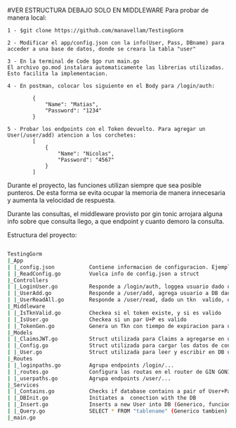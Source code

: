#VER ESTRUCTURA DEBAJO 
SOLO EN MIDDLEWARE
Para probar de manera local:

    1 - $git clone https://github.com/manavellam/TestingGorm

    2 - Modificar el app/config.json con la info(User, Pass, DBname) para acceder a una base de datos, donde se creara la tabla "user"

    3 - En la terminal de Code $go run main.go
    El archivo go.mod instalara automaticamente las librerias utilizadas. Esto facilita la implementacion.

    4 - En postman, colocar los siguiente en el Body para /login/auth:
        
            {
                "Name": "Matias",
                "Password": "1234"
            }

    5 - Probar los endpoints con el Token devuelto. Para agregar un User(/user/add) atencion a los corchetes:
            [	        
	            {
                    "Name": "Nicolas",
                    "Password": "4567"
	            }
            ]

Durante el proyecto, las funciones utilizan siempre que sea posible punteros. De esta forma se evita ocupar la memoria de manera innecesaria y aumenta la velocidad de respuesta.

Durante las consultas, el middleware provisto por gin tonic arrojara alguna info sobre que consulta llego, a que  endpoint y cuanto demoro la consulta.

Estructura del proyecto:

``` bash

TestingGorm
|_App
| |_config.json           Contiene informacion de configuracion. Ejemplo, puerto del server
| |_ReadConfig.go         Vuelca info de config.json a struct  
|_Controllers
| |_LoginUser.go          Responde a /login/auth, loggea usuario dado un par valido de U+P, y que no este loggeado
| |_UserAdd.go            Responde a /user/add, agrega usuario a DB dado un token valido
| |_UserReadAll.go        Responde a /user/read, dado un tkn  valido, devuelve la info en DB users
|_Middleware
| |_IsTknValid.go         Checkea si el token existe, y si es valido
| |_IsUser.go             Checkea si un par U+P es valido
| |_TokenGen.go           Genera un Tkn con tiempo de expiracion para un usuario
|_Models
| |_ClaimsJWT.go          Struct utilizada para Claims a agregarse en un JWT (ExpiresAt, Issuer, etc...)
| |_Config.go             Struct utilizada para cargar los datos de configuracion
| |_User.go               Struct utilizada para leer y escribir en DB user con GORM
|_Routes
| |_loginpaths.go         Agrupa endpoints /login/...
| |_routes.go             Configura las routas en el router de GIN GONIC
| |_userpaths.go          Agrupa endpoints /user/...
|_Services
| |_Contains.go           Checks if database contains a pair of User+Pass
| |_DBInit.go             Initiates a  conection with the DB
| |_Insert.go             Inserts a new User into DB (Generico, funciona con cualquier DB y modelo)
| |_Query.go              SELECT * FROM "tablename" (Generico tambien)
|_main.go
```
